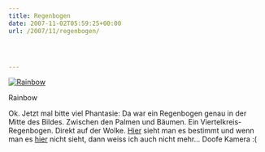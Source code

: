 ```yaml
---
title: Regenbogen
date: 2007-11-02T05:59:25+00:00
url: /2007/11/regenbogen/




---
```

<div class="flickr">
  <a href="http://www.flickr.com/photos/schreibblogade/1831309034/" title="Rainbow"><img src="//farm3.static.flickr.com/2128/1831309034_6f1c7d3e39.jpg" alt="Rainbow" /></a></p>

  <p>
    Rainbow
  </p>
</div>

Ok. Jetzt mal bitte viel Phantasie: Da war ein Regenbogen genau in der Mitte des Bildes. Zwischen den Palmen und Bäumen. Ein Viertelkreis-Regenbogen. Direkt auf der Wolke. [Hier][1] sieht man es bestimmt und wenn man es [hier][2] nicht sieht, dann weiss ich auch nicht mehr... Doofe Kamera :(

 [1]: http://flickr.com/photos/schreibblogade/1830448683/
 [2]: http://flickr.com/photos/schreibblogade/1831295202/

